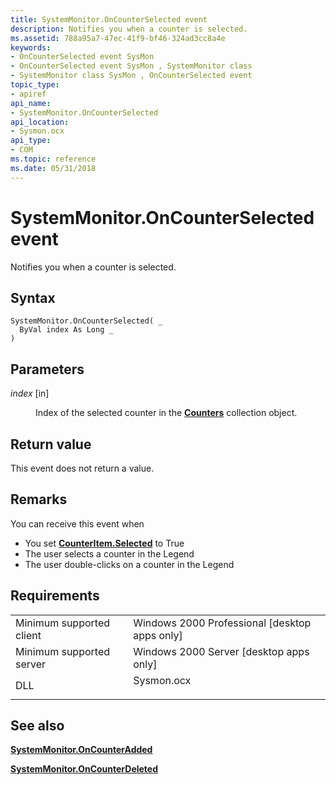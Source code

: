 ```yaml
---
title: SystemMonitor.OnCounterSelected event
description: Notifies you when a counter is selected.
ms.assetid: 788a95a7-47ec-41f9-bf46-324ad3cc8a4e
keywords:
- OnCounterSelected event SysMon
- OnCounterSelected event SysMon , SystemMonitor class
- SystemMonitor class SysMon , OnCounterSelected event
topic_type:
- apiref
api_name:
- SystemMonitor.OnCounterSelected
api_location:
- Sysmon.ocx
api_type:
- COM
ms.topic: reference
ms.date: 05/31/2018
---
```


# SystemMonitor.OnCounterSelected event

Notifies you when a counter is selected.

## Syntax


```VB
SystemMonitor.OnCounterSelected( _
  ByVal index As Long _
)
```



## Parameters

<dl> <dt>

*index* \[in\]
</dt> <dd>

Index of the selected counter in the [**Counters**](counters.md) collection object.

</dd> </dl>

## Return value

This event does not return a value.

## Remarks

You can receive this event when

-   You set [**CounterItem.Selected**](counteritem-selected.md) to True
-   The user selects a counter in the Legend
-   The user double-clicks on a counter in the Legend

## Requirements



|                                     |                                                                                       |
|-------------------------------------|---------------------------------------------------------------------------------------|
| Minimum supported client<br/> | Windows 2000 Professional \[desktop apps only\]<br/>                            |
| Minimum supported server<br/> | Windows 2000 Server \[desktop apps only\]<br/>                                  |
| DLL<br/>                      | <dl> <dt>Sysmon.ocx</dt> </dl> |



## See also

<dl> <dt>

[**SystemMonitor.OnCounterAdded**](systemmonitor-oncounteradded.md)
</dt> <dt>

[**SystemMonitor.OnCounterDeleted**](-systemmonitor-oncounterdeleted.md)
</dt> </dl>

 

 





